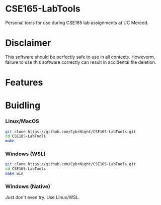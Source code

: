 # CSE165-LabTools
Personal tools for use during CSE165 lab assignments at UC Merced.

# Disclaimer
This software should be perfectly safe to use in all contexts. Howeverm, failure to use this software correctly can result in accidental file deletion.

# Features


# Buidling

### Linux/MacOS
```bash
git clone https://github.com/CybrNight/CSE165-LabTools.git
cd CSE165-LabTools
make
```

### Windows (WSL)
```bash
git clone https://github.com/CybrNight/CSE165-LabTools.git
cd CSE165-LabTools
make win
```
### Windows (Native)
Just don't even try. Use Linux/WSL.
